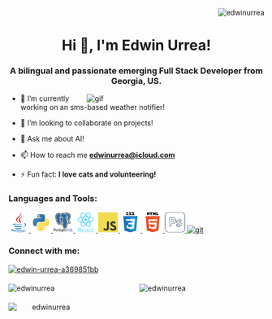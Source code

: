 <p align="right"> <img src="https://komarev.com/ghpvc/?username=edwinurrea&label=Visitors&color=01c2d0&style=flat" alt="edwinurrea" /> </p>

<h1 align="center">Hi 👋, I'm Edwin Urrea!</h1>
<h3 align="center">A bilingual and passionate emerging Full Stack Developer from Georgia, US.</h3>

<img align="right" width="350px" alt="gif" src="https://gifdb.com/images/high/hacker-egghead-coding-lj7znezbwb0nuba4.gif" />

- 🔭 I’m currently working on an sms-based weather notifier!

- 👯 I’m looking to collaborate on projects!

- 💬 Ask me about AI!

- 📫 How to reach me **edwinurrea@icloud.com**

- ⚡ Fun fact: **I love cats and volunteering!**

<h3 align="left">Languages and Tools:</h3>
<p align="left"> 
  <a href="https://www.java.com" target="_blank" rel="noreferrer"> 
    <img src="https://raw.githubusercontent.com/devicons/devicon/master/icons/java/java-original.svg" alt="java" width="40" height="40"/> 
  </a> 
  <a href="https://www.python.org" target="_blank" rel="noreferrer"> 
    <img src="https://raw.githubusercontent.com/devicons/devicon/master/icons/python/python-original.svg" alt="python" width="40" height="40"/> 
  </a> 
  <a href="https://www.postgresql.org" target="_blank" rel="noreferrer"> 
    <img src="https://raw.githubusercontent.com/devicons/devicon/master/icons/postgresql/postgresql-original-wordmark.svg" alt="postgresql" width="40" height="40"/> 
  </a> 
  <a href="https://reactjs.org/" target="_blank" rel="noreferrer"> 
    <img src="https://raw.githubusercontent.com/devicons/devicon/master/icons/react/react-original-wordmark.svg" alt="react" width="40" height="40"/> 
  </a> 
  <a href="https://developer.mozilla.org/en-US/docs/Web/JavaScript" target="_blank" rel="noreferrer"> 
    <img src="https://raw.githubusercontent.com/devicons/devicon/master/icons/javascript/javascript-original.svg" alt="javascript" width="40" height="40"/> 
  </a> 
  <a href="https://www.w3schools.com/css/" target="_blank" rel="noreferrer"> 
    <img src="https://raw.githubusercontent.com/devicons/devicon/master/icons/css3/css3-original-wordmark.svg" alt="css3" width="40" height="40"/> 
  </a> 
  <a href="https://www.w3.org/html/" target="_blank" rel="noreferrer"> 
    <img src="https://raw.githubusercontent.com/devicons/devicon/master/icons/html5/html5-original-wordmark.svg" alt="html5" width="40" height="40"/> 
  </a> 
  <a href="https://www.photoshop.com/en" target="_blank" rel="noreferrer"> 
    <img src="https://raw.githubusercontent.com/devicons/devicon/master/icons/photoshop/photoshop-line.svg" alt="photoshop" width="40" height="40"/> 
  </a> 
  <a href="https://git-scm.com/" target="_blank" rel="noreferrer"> 
    <img src="https://www.vectorlogo.zone/logos/git-scm/git-scm-icon.svg" alt="git" width="40" height="40"/> 
  </a> 
</p>

<h3 align="left">Connect with me:</h3>
<p align="left">
  <a href="https://linkedin.com/in/edwin-urrea-a369851bb" target="_blank"><img align="center" src="https://raw.githubusercontent.com/rahuldkjain/github-profile-readme-generator/master/src/images/icons/Social/linked-in-alt.svg" alt="edwin-urrea-a369851bb" height="30" width="40" /></a>
</p>

<div style="display: flex; justify-content: space-between; align-items: flex-start; margin-top: 20px;">
  <img align="left" width="46%" src="https://github-readme-stats.vercel.app/api?username=edwinurrea&show_icons=true&theme=highcontrast&locale=en" alt="edwinurrea" style="padding-right:0px"/>
  <img align="right" width="48.759%" src="https://github-readme-streak-stats.herokuapp.com/?user=edwinurrea&theme=highcontrast" alt="edwinurrea" style="padding-left:0px"/>
</div>

<div align="center" style="display: flex; justify-content: space-between; align-items: flex-start; margin-top: 20px;">
  <img width="30%" src="https://github-readme-stats.vercel.app/api/top-langs?username=edwinurrea&show_icons=true&theme=highcontrast&locale=en&layout=compact" alt="edwinurrea" />
</div>


